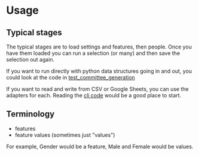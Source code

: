 # Usage

## Typical stages

The typical stages are to load settings and features, then people. Once you have them loaded
you can run a selection (or many) and then save the selection out again.

If you want to run directly with python data structures going in and out, you
could look at the code in [test_committee_generation](https://github.com/sortitionfoundation/sortition-algorithms/blob/main/tests/test_committee_generation.py)

If you want to read and write from CSV or Google Sheets, you can use the adapters for each.
Reading the [cli code](https://github.com/sortitionfoundation/sortition-algorithms/blob/main/src/sortition_algorithms/__main__.py) would be
a good place to start.

## Terminology

- features
- feature values (sometimes just "values")

For example, Gender would be a feature, Male and Female would be values.
